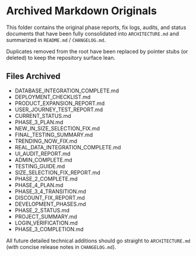 # Archived Markdown Originals

This folder contains the original phase reports, fix logs, audits, and status documents that have been fully consolidated into `ARCHITECTURE.md` and summarized in `README.md` / `CHANGELOG.md`.

Duplicates removed from the root have been replaced by pointer stubs (or deleted) to keep the repository surface lean.

## Files Archived

- DATABASE_INTEGRATION_COMPLETE.md
- DEPLOYMENT_CHECKLIST.md
- PRODUCT_EXPANSION_REPORT.md
- USER_JOURNEY_TEST_REPORT.md
- CURRENT_STATUS.md
- PHASE_3_PLAN.md
- NEW_IN_SIZE_SELECTION_FIX.md
- FINAL_TESTING_SUMMARY.md
- TRENDING_NOW_FIX.md
- REAL_DATA_INTEGRATION_COMPLETE.md
- UI_AUDIT_REPORT.md
- ADMIN_COMPLETE.md
- TESTING_GUIDE.md
- SIZE_SELECTION_FIX_REPORT.md
- PHASE_2_COMPLETE.md
- PHASE_4_PLAN.md
- PHASE_3_4_TRANSITION.md
- DISCOUNT_FIX_REPORT.md
- DEVELOPMENT_PHASES.md
- PHASE_2_STATUS.md
- PROJECT_SUMMARY.md
- LOGIN_VERIFICATION.md
- PHASE_3_COMPLETION.md

All future detailed technical additions should go straight to `ARCHITECTURE.md` (with concise release notes in `CHANGELOG.md`).
